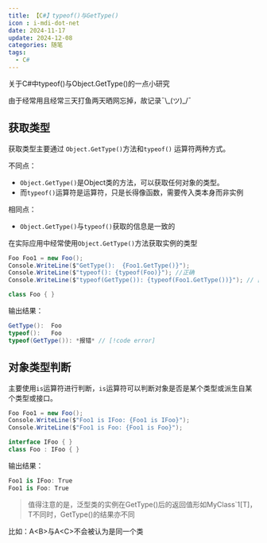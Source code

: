 ```yaml
---
title: 【C#】typeof()与GetType()
icon : i-mdi-dot-net
date: 2024-11-17
update: 2024-12-08
categories: 随笔
tags:
  - C#
---
```


关于C#中typeof()与Object.GetType()的一点小研究

由于经常用且经常三天打鱼两天晒网忘掉，故记录¯\\\_(ツ)_/¯

<!-- more -->

## 获取类型

获取类型主要通过 `Object.GetType()`方法和`typeof()` 运算符两种方式。

不同点：

- `Object.GetType()`是Object类的方法，可以获取任何对象的类型。
- 而`typeof()`运算符是运算符，只是长得像函数，需要传入类本身而非实例

相同点：

- `Object.GetType()`与`typeof()`获取的信息是一致的

在实际应用中经常使用`Object.GetType()`方法获取实例的类型

```csharp
Foo Foo1 = new Foo();
Console.WriteLine($"GetType():  {Foo1.GetType()}");
Console.WriteLine($"typeof(): {typeof(Foo)}"); //正确
Console.WriteLine($"typeof(GetType()): {typeof(Foo1.GetType())}"); // [!code error]

class Foo { }

```

输出结果：

```csharp
GetType():  Foo
typeof():   Foo
typeof(GetType()): *报错* // [!code error]

```

## 对象类型判断

主要使用`is`运算符进行判断，`is`运算符可以判断对象是否是某个类型或派生自某个类型或接口。

```csharp
Foo Foo1 = new Foo();
Console.WriteLine($"Foo1 is IFoo: {Foo1 is IFoo}");
Console.WriteLine($"Foo1 is Foo: {Foo1 is Foo}");

interface IFoo { }
class Foo : IFoo { }
```

输出结果：

```csharp
Foo1 is IFoo: True
Foo1 is Foo: True
```

> 值得注意的是，泛型类的实例在GetType()后的返回值形如MyClass`1\[T]，T不同时，GetType()的结果亦不同

比如：A\<B>与A\<C>不会被认为是同一个类
